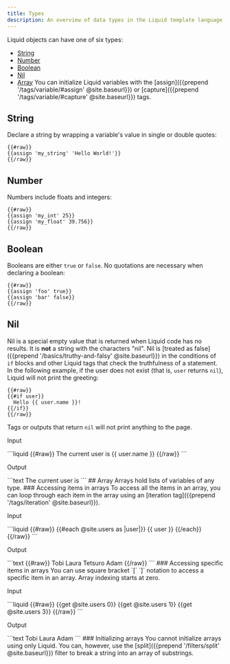 ```yaml
---
title: Types
description: An overview of data types in the Liquid template language.
---
```

Liquid objects can have one of six types:
- [String](#string)
- [Number](#number)
- [Boolean](#boolean)
- [Nil](#nil)
- [Array](#array)
You can initialize Liquid variables with the [assign]({{prepend '/tags/variable/#assign' @site.baseurl}}) or [capture]({{prepend '/tags/variable/#capture' @site.baseurl}}) tags.
## String
Declare a string by wrapping a variable's value in single or double quotes:
```liquid
{{#raw}}
{{assign 'my_string' 'Hello World!'}}
{{/raw}}
```
## Number
Numbers include floats and integers:
```liquid
{{#raw}}
{{assign 'my_int' 25}}
{{assign 'my_float' 39.756}}
{{/raw}}
```
## Boolean
Booleans are either `true` or `false`. No quotations are necessary when declaring a boolean:
```liquid
{{#raw}}
{{assign 'foo' true}}
{{assign 'bar' false}}
{{/raw}}
```
## Nil
Nil is a special empty value that is returned when Liquid code has no results. It is **not** a string with the characters "nil".
Nil is [treated as false]({{prepend '/basics/truthy-and-falsy' @site.baseurl}}) in the conditions of `if` blocks and other Liquid tags that check the truthfulness of a statement.
In the following example, if the user does not exist (that is, `user` returns `nil`), Liquid will not print the greeting:
```liquid
{{#raw}}
{{#if user}}
  Hello {{ user.name }}!
{{/if}}
{{/raw}}
```
Tags or outputs that return `nil` will not print anything to the page.
<p class="code-label">Input</p>
```liquid
{{#raw}}
The current user is {{ user.name }}
{{/raw}}
```
<p class="code-label">Output</p>
```text
The current user is
```
## Array
Arrays hold lists of variables of any type.
### Accessing items in arrays
To access all the items in an array, you can loop through each item in the array using an [iteration tag]({{prepend '/tags/iteration' @site.baseurl}}).
<p class="code-label">Input</p>
```liquid
{{#raw}}
<!-- if site.users = "Tobi", "Laura", "Tetsuro", "Adam" -->
{{#each @site.users as |user|}}
  {{ user }}
{{/each}}
{{/raw}}
```
<p class="code-label">Output</p>
```text
{{#raw}}
Tobi Laura Tetsuro Adam
{{/raw}}
```
### Accessing specific items in arrays
You can use square bracket `[` `]` notation to access a specific item in an array. Array indexing starts at zero.
<p class="code-label">Input</p>
```liquid
{{#raw}}
<!-- if site.users = "Tobi", "Laura", "Tetsuro", "Adam" -->
{{get @site.users 0}}
{{get @site.users 1}}
{{get @site.users 3}}
{{/raw}}
```
<p class="code-label">Output</p>
```text
Tobi
Laura
Adam
```
### Initializing arrays
You cannot initialize arrays using only Liquid.
You can, however, use the [split]({{prepend '/filters/split' @site.baseurl}}) filter to break a string into an array of substrings.